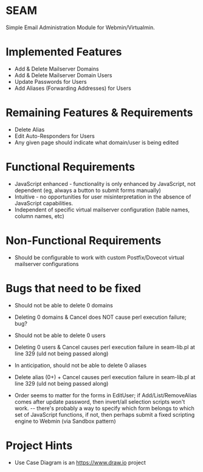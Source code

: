 SEAM
====
Simple Email Administration Module for Webmin/Virtualmin.

Implemented Features
====================
* Add & Delete Mailserver Domains
* Add & Delete Mailserver Domain Users 
* Update Passwords for Users
* Add Aliases (Forwarding Addresses) for Users

Remaining Features & Requirements
=================================
* Delete Alias 
* Edit Auto-Responders for Users
* Any given page should indicate what domain/user is being edited

Functional Requirements
=======================
* JavaScript enhanced - functionality is only enhanced by JavaScript, not 
    dependent (eg, always a button to submit forms manually)
* Intuitive - no opportunities for user misinterpretation in the absence of 
    JavaScript capabilities. 
* Independent of specific virtual mailserver configuration (table names, column
  names, etc) 

Non-Functional Requirements
===========================
* Should be configurable to work with custom Postfix/Dovecot virtual 
    mailserver configurations 

Bugs that need to be fixed
==========================
* Should not be able to delete 0 domains

* Deleting 0 domains & Cancel does NOT cause perl execution failure; bug? 

* Should not be able to delete 0 users

* Deleting 0 users & Cancel causes perl execution failure 
  in seam-lib.pl at line 329 (uId not being passed along)

* In anticipation, should not be able to delete 0 aliases 

* Delete alias (0+) + Cancel causes perl execution failure 
  in seam-lib.pl at line 329 (uId not being passed along)

* Order seems to matter for the forms in EditUser; if Add/List/RemoveAlias 
  comes after update password, then invert/all selection scripts won't work.
    -- there's probably a way to specify which form belongs to which set of 
       JavaScript functions, if not, then perhaps submit a fixed scripting
       engine to Webmin (via Sandbox pattern)

Project Hints
=============
* Use Case Diagram is an https://www.draw.io project
   
